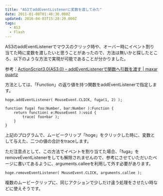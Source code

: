 ```yaml
---
title: "AS3でaddEventListenerに変数を渡してみた"
date: 2011-01-08T01:46:30.000Z
updated: 2016-04-03T15:28:29.000Z
tags: 
  - AS3
  - Flash
---
```


AS3のaddEventListenerでマウスのクリック時や、オーバー時にイベント割り当てた時に変数を渡したいと思うことがあったので、方法は無いかと探したところ、以下のような方法で実現が可能であることが分かりました。

参考：[ActionScript3.0(AS3.0) – addEventListenerで関数へ引数を渡す | maxar quartz](http://quartz.maxar.jp/blog/flash/1438.html)

方法としては、「Function」の返り値を持つ関数をaddEventListenerで指定します。

```actionscript-3
hoge.addEventListener( MouseEvent.CLICK, fuga(1, 2) );

function fuga( foo:Number, bar:Number ):Function {
	return function( e:MouseEvent ):void {
		trace( foo+bar );
	}
}
```

上記のプログラムで、ムービークリップ「hoge」をクリックした時に、変数として与えた、二つの値の合計をtraceします。

ただ注意点として、この方法でイベントを割り当てた場合、「fuga」をremoveEventListenerをしても解除されませんので、参考にさせていただいたページに書いてあるように、arguments.calleeを利用して外す必要があります。

```actionscript-3
hoge.removeEventListener( MouseEvent.CLICK, arguments.callee );
```

複数のムービークリップに、同じアクションで少しだけ違う処理をさせたい時などに使えそうです。